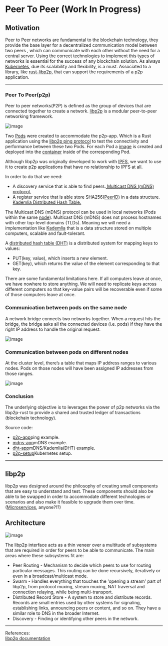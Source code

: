 # Peer To Peer (Work In Progress)

## Motivation
Peer to Peer networks are fundamental to the blockchain technology, they provide the base layer for a decentralized communication model between two peers , which can communicate with each other without the need for a central server. Using the correct technologies to implement this types of networks is essential for the success of any blockchain solution. As always [Kubernetes](https://kubernetes.io/docs/concepts/overview/), due its scalability and flexibility, is a must. Associated to a library, like [rust-libp2p](https://github.com/libp2p/rust-libp2p), that can support the requirements of a p2p application.

<hr>

### Peer To Peer(p2p)

Peer to peer networks(P2P) is defined as the group of devices that are connected together to create a network. [libp2p](https://libp2p.io/) is a modular peer-to-peer networking framework.

![image](https://user-images.githubusercontent.com/76512851/214358618-6d3895ff-2da4-4169-840c-200499844b58.png)

Two [Pods](https://kubernetes.io/docs/concepts/workloads/pods/) were created to accommodate the p2p-app. Which is a Rust application using the [libp2p ping protocol](https://docs.libp2p.io/concepts/introduction/protocols/ping/) to test the connectivity and performance between these two Pods. For each Pod a [image](https://docs.docker.com/engine/reference/commandline/image/) is created and deployed into the [container](https://kubernetes.io/docs/concepts/containers/) inside of the corresponding Pod.

Although libp2p was originally developed to work with [IPFS](https://ipfs.tech/), we want to use it to create p2p applications that have no relationship to IPFS at all.

In order to do that we need:
<ul>
 <li>A discovery service that is able to find peers.<a href="https://github.com/libp2p/specs/blob/master/discovery/mdns.md"> Multicast DNS (mDNS) protocol.</a></li>
 <li>A register service that is able store SHA256(<a href="https://docs.libp2p.io/concepts/fundamentals/peers/#peer-id">PeerID</a>) in a data structure.<a href="https://docs.ipfs.tech/concepts/dht/"> Kademlia Distributed Hash Table.</a></li>
</ul>

The Multicast DNS (mDNS) protocol can be used in local networks (Pods within the same [node](https://kubernetes.io/docs/concepts/architecture/nodes/)).
Multicast DNS (mDNS) does not process hostnames with other top-level domains (TLDs). Meaning we will need a implementation like [Kademlia](https://docs.ipfs.tech/concepts/dht/#kademlia) that is a data structure stored on multiple computers, scalable and fault-tolerant.

A [distributed hash table (DHT)](https://docs.ipfs.tech/concepts/dht/) is a distributed system for mapping keys to values:
<ul>
 <li>PUT(key, value), which inserts a new element.</li>
 <li>GET(key), which returns the value of the element corresponding to that key.</li>
</ul>

There are some fundamental limitations here. If all computers leave at once, we have nowhere to store anything. We will need to replicate keys across different computers so that key-value pairs will be recoverable even if some of those computers leave at once.

### Communication between pods on the same node

A network bridge connects two networks together. When a request hits the bridge, the bridge asks all the connected devices (i.e. pods) if they have the right IP address to handle the original request. 
 
![image](https://user-images.githubusercontent.com/76512851/216921321-ec8ff596-73bb-4215-9aec-cf8a1d874902.png)

### Communication between pods on different nodes

At the cluster level, there’s a table that maps IP address ranges to various nodes. Pods on those nodes will have been assigned IP addresses from those ranges.<br>

![image](https://user-images.githubusercontent.com/76512851/216921925-85ff702b-690e-4c80-8b07-d8068a34c36c.png)

### Conclusion

The underlying objective is to leverages the power of p2p networks via the libp2p-rust to provide a shared and trusted ledger of transactions (blockchain technology).

Source code:
<ul>
  <li><a href="https://github.com/gcp-development/peer-to-peer/tree/main/p2p-app" target="_self">p2p-app</a>ping example.</li>
  <li><a href="https://github.com/gcp-development/peer-to-peer/tree/main/mdns-app" target="_self">mdns-app</a>mDNS example.</li>
  <li><a href="https://github.com/gcp-development/peer-to-peer/tree/main/dht-app" target="_self">dht-app</a>mDNS/Kademlia(DHT) example.</li>
  <li><a href="https://github.com/gcp-development/peer-to-peer/tree/main/p2p-setup" target="_self">p2p-setup</a>Kubernetes setup.</li>
</ul>

<hr>

## libp2p

libp2p was designed around the philosophy of creating small components that are easy to understand and test. These components should also be able to be swapped in order to accommodate different technologies or scenarios and also make it feasible to upgrade them over time. ([Microservices](https://microservices.io/), anyone?!?)

## Architecture

![image](https://user-images.githubusercontent.com/76512851/214889597-8540ce06-66e6-4739-b8df-22823a92fb78.png)

The libp2p interface acts as a thin veneer over a multitude of subsystems that are required in order for peers to be able to communicate. The main areas where these subsystems fit are:
<ul>
  <li>Peer Routing - Mechanism to decide which peers to use for routing particular messages. This routing can be done recursively, iteratively or even in a broadcast/multicast mode.</li>
  <li>Swarm - Handles everything that touches the 'opening a stream' part of libp2p, from protocol muxing, stream muxing, NAT traversal and connection relaying, while being multi-transport.</li>
  <li>Distributed Record Store - A system to store and distribute records. Records are small entries used by other systems for signaling, establishing links, announcing peers or content, and so on. They have a similar role to DNS in the broader Internet.</li>
  <li>Discovery - Finding or identifying other peers in the network.</li>
</ul>

<hr>

References:<br>
[libp2p documentation](https://docs.libp2p.io/concepts/introduction/overview/)<br>


